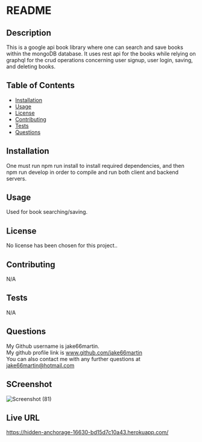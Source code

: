 
 # README 

## Description
This is a google api book library where one can search and save books within the mongoDB database. It uses rest api for the books while relying on graphql for the crud operations concerning user signup, user login, saving, and deleting books.

## Table of Contents
- [Installation](#installation)
- [Usage](#usage)
- [License](#license)
- [Contributing](#contributing)
- [Tests](#tests)
- [Questions](#questions)

## <h2 id = "installation">Installation</h2>
One must run npm run install to install required dependencies, and then npm run develop in order to compile and run both client and backend servers.

## <h2 id ="usage">Usage</h2>
Used for book searching/saving.

## <h2 id = "license">License</h2>
No license has been chosen for this project..      
      



## <h2 id ="contributing">Contributing</h2>
N/A

## <h2 id = "tests">Tests</h2>
N/A

## <h2 id = "questions">Questions</h2>
My Github username is jake66martin.   
My github profile link is www.github.com/jake66martin   
You can also contact me with any further questions at jake66martin@hotmail.com  

## <h2>SCreenshot</h2>
![Screenshot (81)](https://github.com/Jake66Martin/book-search-engine/assets/139023505/ce871643-3fdc-4b71-b90a-c2bf7b7c7b7f)

## <h2> Live URL</h2>
https://hidden-anchorage-16630-bd15d7c10a43.herokuapp.com/

